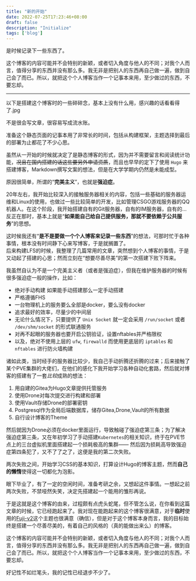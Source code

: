 ```yaml
---
title: "新的开始"
date: 2022-07-25T17:23:46+08:00
draft: false
description: "Initialize"
tags: ['blog']
---
```


是时候记录下一些东西了。  

这个博客的内容可能并不会特别的新颖，或者切入角度与他人的不同；对我个人而言，值得分享的东西并没有那么多。我无非是把别人的东西再自己做一遍，做到自己会了而已。所以，就把这个个人博客当作一个记事本来用，至少做过的东西，不要忘却。

<!--more-->
---

以下是搭建这个博客时的一些碎碎念，基本上没有什么用，感兴趣的话看看得了.jpg

不是很会写文章，很容易写成流水账。

准备这个静态页面的记事本用了非常长的时间，包括从构建框架，主题选择到最后的部署为止都花了不少心思。  

虽然从一开始的时候就决定了是静态博客的形式，因为并不需要留言和阅读统计功能，~~况且在国内搭建的话这些要另外申请资质~~，而且也早早的定下了使用 `Hugo` 来搭建博客，Markdown撰写文案的想法，但是在大学学期内仍然是未能成型。  

原因很简单，所谓的“**完美主义**”，也就是**强迫症**。  

20年左右，我开始比较深入的接触服务器相关的内容，包括一些基础的服务器运维和Linux的使用，也做过一些比较简单的开发，比如管理CSGO游戏服务器的QQ机器人。在这个阶段，我开始搭建自有的Git服务器，自有的IM服务器，自有的...反正在那时，基本上就是“**如果能自己给自己提供服务，那就不要依赖于公共服务**”的思想。  

这时候我还有“**是不是要做一个个人博客来记录一些东西**”的想法，可那时忙于各种事情，根本没有时间静下心来写博客，于是就搁置了。  
后来构建LFS的时候，我整理了几篇常用的文章，突然想到个人博客的事情，于是又动起了搭建的心思；然而立刻在“想要尽善尽美”的第一次搭建下败下阵来。

我虽然自认为不是一个完美主义者（或者是强迫症），但我在维护服务器的时候有很多强迫症一般的操作，比如：

- 绝对手动构建 如果能手动搭建那么一定手动搭建
- 严格遵循FHS
- 一台物理机上的服务要么全部是docker，要么没有docker
- 追求最好的效率，尽量少的中间层
- 无论什么情况下，只要提供了 `Unix Socket` 就一定会采用 `/run/socket` 或者 `/dev/shm/socket` 的形式联通服务
- 对再不起眼的服务器也要开启公钥验证，设置nftables并严格限权
- 以及，绝对不使用上层的 `ufw`, `firewalld` 而使用更底层的 `iptables` 和 `nftables` 进行防火墙构建

诸如此类，当时经手的服务器比较少，我自己手动折腾还折腾的过来；后来接触了某个PVE集群的大佬们，在他们的感化下我开始学习各种自动化套路，然后就对博客的搭建有了一套*比较*成熟的想法：

1. 用自建的Gitea为Hugo文章提供托管服务  
1. 使用Drone对每次提交进行构建和部署  
1. 使用Vault存储Drone的部署密钥  
1. Postgresql作为全局后端数据库，储存Gitea,Drone,Vault的所有数据
1. 自行设计博客的Theme

然后就因为Drone必须在docker里面运行，导致触碰了强迫症第三条；为了解决强迫症第三条，又在年初学习了手动搭建`Kubernetes`的相关知识，终于在PVE节点上的三台虚拟机里面搭建起一个损耗极高的集群——
然后因为损耗高导致强迫症第四条犯了，又不了了之了，这便是我的第二次失败。

两次失败之间，开始学习CSS的基本知识，打算设计Hugo的博客主题，然而**自己的懒惰**使得这一切都化为泡影。

眼下毕业了，有了一定的空闲时间，准备考研之余，又想起这件事情。一想起之前两次失败，不禁哑然失笑，决定先搭建起一个能用的雏形再说。

于是这就是这个博客的由来，过程颇有点虎头蛇尾，但不管怎么说，在你看到这篇文章的时候，它已经跑起来了。我对现在能跑起来的这个博客很满意，对于**临时**使用的[Fuji-v2](https://github.com/dsrkafuu/hugo-theme-fuji/)这个主题也很满意（确信），但是对于这个博客本身而言，我的目标始终是搭建一个尽善尽美的，有着自己的风格的（真的能做出来么）的博客。

这个博客的内容可能并不会特别的新颖，或者切入角度与他人的不同；对我个人而言，值得分享的东西并没有那么多。我无非是把别人的东西再自己做一遍，做到自己会了而已。所以，就把这个个人博客当作一个记事本来用，至少做过的东西，不要忘却。

好记性不如烂笔头，我的记性已经退步不少了。